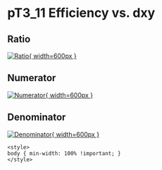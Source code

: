 # pT3_11 Efficiency vs. dxy

## Ratio

[![Ratio](../mtv/var/pT3_11_eff_dxy.png){ width=600px }](../mtv/var/pT3_11_eff_dxy.pdf)

## Numerator

[![Numerator](../mtv/num/pT3_11_eff_dxy_num.png){ width=600px }](../mtv/num/pT3_11_eff_dxy_num.pdf)

## Denominator

[![Denominator](../mtv/den/pT3_11_eff_dxy_den.png){ width=600px }](../mtv/den/pT3_11_eff_dxy_den.pdf)


``` {=html}
<style>
body { min-width: 100% !important; }
</style>
```
